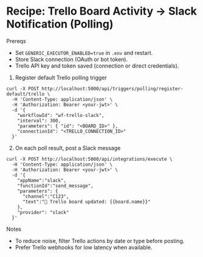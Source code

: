 # Recipe: Trello Board Activity → Slack Notification (Polling)

Prereqs

- Set `GENERIC_EXECUTOR_ENABLED=true` in `.env` and restart.
- Store Slack connection (OAuth or bot token).
- Trello API key and token saved (connection or direct credentials).

1) Register default Trello polling trigger

```
curl -X POST http://localhost:5000/api/triggers/polling/register-default/trello \
  -H 'Content-Type: application/json' \
  -H 'Authorization: Bearer <your-jwt>' \
  -d '{
    "workflowId": "wf-trello-slack",
    "interval": 300,
    "parameters": { "id": "<BOARD_ID>" },
    "connectionId": "<TRELLO_CONNECTION_ID>"
  }'
```

2) On each poll result, post a Slack message

```
curl -X POST http://localhost:5000/api/integrations/execute \
  -H 'Content-Type: application/json' \
  -H 'Authorization: Bearer <your-jwt>' \
  -d '{
    "appName":"slack",
    "functionId":"send_message",
    "parameters": {
      "channel":"C123",
      "text":"📌 Trello board updated: {{board.name}}"
    },
    "provider": "slack"
  }'
```

Notes

- To reduce noise, filter Trello actions by date or type before posting.
- Prefer Trello webhooks for low latency when available.
